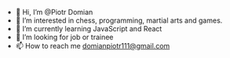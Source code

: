- 👋 Hi, I’m @Piotr Domian
- 👀 I’m interested in chess, programming, martial arts and games.
- 🌱 I’m currently learning JavaScript and React
- 💞️ I’m looking for job or trainee
- 📫 How to reach me domianpiotr111@gmail.com

<!---
ItsShock/ItsShock is a ✨ special ✨ repository because its `README.md` (this file) appears on your GitHub profile.
You can click the Preview link to take a look at your changes.
--->
